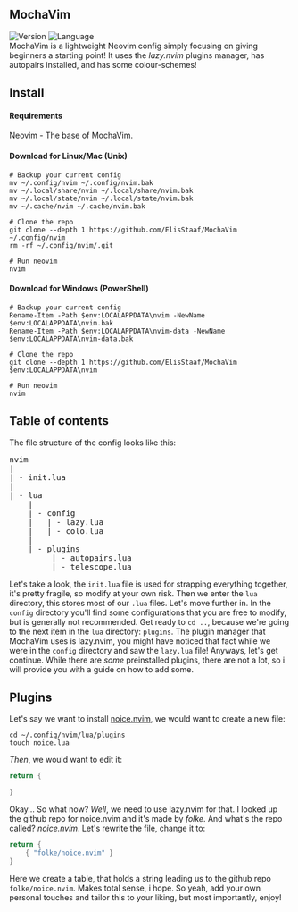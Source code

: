 MochaVim
--------
![Version](https://img.shields.io/badge/version-1.0.0-green) ![Language](https://img.shields.io/badge/lang-lua-darkblue?logo=lua)<br>
MochaVim is a lightweight Neovim config simply focusing on giving beginners a starting point! It uses the *lazy.nvim* plugins
manager, has autopairs installed, and has some colour-schemes!

Install
--------
#### Requirements
Neovim - The base of MochaVim.
#### Download for Linux/Mac (Unix)
```shell
# Backup your current config
mv ~/.config/nvim ~/.config/nvim.bak
mv ~/.local/share/nvim ~/.local/share/nvim.bak
mv ~/.local/state/nvim ~/.local/state/nvim.bak
mv ~/.cache/nvim ~/.cache/nvim.bak

# Clone the repo
git clone --depth 1 https://github.com/ElisStaaf/MochaVim ~/.config/nvim
rm -rf ~/.config/nvim/.git

# Run neovim
nvim
```

#### Download for Windows (PowerShell)
```pwsh
# Backup your current config
Rename-Item -Path $env:LOCALAPPDATA\nvim -NewName $env:LOCALAPPDATA\nvim.bak
Rename-Item -Path $env:LOCALAPPDATA\nvim-data -NewName $env:LOCALAPPDATA\nvim-data.bak

# Clone the repo
git clone --depth 1 https://github.com/ElisStaaf/MochaVim $env:LOCALAPPDATA\nvim

# Run neovim
nvim
```

Table of contents
--------
The file structure of the config looks like this: 

<pre>nvim
|
| - init.lua
|
| - lua
    |
    | - config
    |   | - lazy.lua
    |   | - colo.lua
    |
    | - plugins
         | - autopairs.lua
         | - telescope.lua</pre>

Let's take a look, the `init.lua` file is used for strapping everything together, it's pretty fragile, so modify at your own risk.
Then we enter the `lua` directory, this stores most of our `.lua` files. Let's move further in. In the `config` directory you'll
find some configurations that you are free to modify, but is generally not recommended. Get ready to `cd ..`, because we're going
to the next item in the `lua` directory: `plugins`. The plugin manager that MochaVim uses is lazy.nvim, you might have noticed
that fact while we were in the `config` directory and saw the `lazy.lua` file! Anyways, let's get continue. While there are *some*
preinstalled plugins, there are not a lot, so i will provide you with a guide on how to add some. 

Plugins
--------
Let's say we want to install 
[noice.nvim](https://github.com/folke/noice.nvim), we would want to create a new file:
```shell
cd ~/.config/nvim/lua/plugins
touch noice.lua
```
*Then*, we would want to edit it:
```lua
return {

}
```
Okay... So what now? *Well*, we need to use lazy.nvim for that. I looked up the github repo
for noice.nvim and it's made by *folke*. And what's the repo called? *noice.nvim*. Let's rewrite the file,
change it to:
```lua
return {
    { "folke/noice.nvim" }
}
```
Here we create a table, that holds a string leading us to the github repo `folke/noice.nvim`. Makes total sense, i hope. 
So yeah, add your own personal touches and tailor this to your liking, but most importantly, enjoy!
